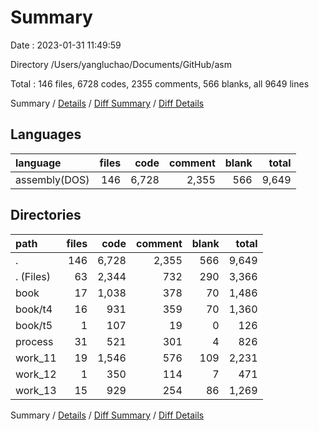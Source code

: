 # Summary

Date : 2023-01-31 11:49:59

Directory /Users/yangluchao/Documents/GitHub/asm

Total : 146 files,  6728 codes, 2355 comments, 566 blanks, all 9649 lines

Summary / [Details](details.md) / [Diff Summary](diff.md) / [Diff Details](diff-details.md)

## Languages
| language | files | code | comment | blank | total |
| :--- | ---: | ---: | ---: | ---: | ---: |
| assembly(DOS) | 146 | 6,728 | 2,355 | 566 | 9,649 |

## Directories
| path | files | code | comment | blank | total |
| :--- | ---: | ---: | ---: | ---: | ---: |
| . | 146 | 6,728 | 2,355 | 566 | 9,649 |
| . (Files) | 63 | 2,344 | 732 | 290 | 3,366 |
| book | 17 | 1,038 | 378 | 70 | 1,486 |
| book/t4 | 16 | 931 | 359 | 70 | 1,360 |
| book/t5 | 1 | 107 | 19 | 0 | 126 |
| process | 31 | 521 | 301 | 4 | 826 |
| work_11 | 19 | 1,546 | 576 | 109 | 2,231 |
| work_12 | 1 | 350 | 114 | 7 | 471 |
| work_13 | 15 | 929 | 254 | 86 | 1,269 |

Summary / [Details](details.md) / [Diff Summary](diff.md) / [Diff Details](diff-details.md)
